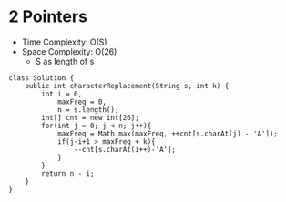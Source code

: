 # 2 Pointers
* Time Complexity: O(S)
* Space Complexity: O(26)
	* S as length of s 
```
class Solution {
    public int characterReplacement(String s, int k) {
        int i = 0,
            maxFreq = 0,
            n = s.length();
        int[] cnt = new int[26];
        for(int j = 0; j < n; j++){
            maxFreq = Math.max(maxFreq, ++cnt[s.charAt(j) - 'A']);
            if(j-i+1 > maxFreq + k){
                --cnt[s.charAt(i++)-'A'];
            }
        }
        return n - i;
    }
}
```